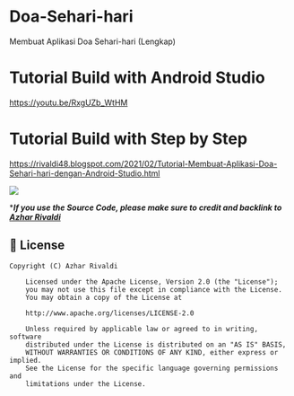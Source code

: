 # Doa-Sehari-hari
Membuat Aplikasi Doa Sehari-hari (Lengkap)

# Tutorial Build with Android Studio
https://youtu.be/RxgUZb_WtHM

# Tutorial Build with Step by Step
https://rivaldi48.blogspot.com/2021/02/Tutorial-Membuat-Aplikasi-Doa-Sehari-hari-dengan-Android-Studio.html

<img src="https://1.bp.blogspot.com/-8EYuXHDYvGg/YCpjMJHNMGI/AAAAAAAAHv4/MVpIPbv3zWoxYOFrDWS9MZbWspRZQWPZgCLcBGAsYHQ/s1280/Tutorial%2BMembuat%2BAplikasi%2BDoa%2BSehari-hari%2Bdengan%2BAndroid%2BStudio.png" data-canonical-src="https://1.bp.blogspot.com/-8EYuXHDYvGg/YCpjMJHNMGI/AAAAAAAAHv4/MVpIPbv3zWoxYOFrDWS9MZbWspRZQWPZgCLcBGAsYHQ/s1280/Tutorial%2BMembuat%2BAplikasi%2BDoa%2BSehari-hari%2Bdengan%2BAndroid%2BStudio.png" style="max-width:100%;">


****If you use the Source Code, please make sure to credit and backlink to [Azhar Rivaldi](https://rivaldi48.blogspot.com/)***

## 📄 License

```
Copyright (C) Azhar Rivaldi

    Licensed under the Apache License, Version 2.0 (the "License");
    you may not use this file except in compliance with the License.
    You may obtain a copy of the License at

    http://www.apache.org/licenses/LICENSE-2.0

    Unless required by applicable law or agreed to in writing, software
    distributed under the License is distributed on an "AS IS" BASIS,
    WITHOUT WARRANTIES OR CONDITIONS OF ANY KIND, either express or implied.
    See the License for the specific language governing permissions and
    limitations under the License.

```
